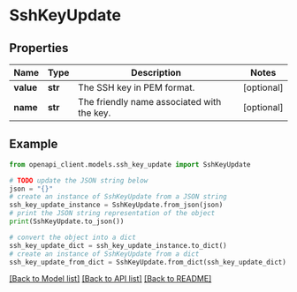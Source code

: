 # SshKeyUpdate


## Properties

Name | Type | Description | Notes
------------ | ------------- | ------------- | -------------
**value** | **str** | The SSH key in PEM format. | [optional] 
**name** | **str** | The friendly name associated with the key. | [optional] 

## Example

```python
from openapi_client.models.ssh_key_update import SshKeyUpdate

# TODO update the JSON string below
json = "{}"
# create an instance of SshKeyUpdate from a JSON string
ssh_key_update_instance = SshKeyUpdate.from_json(json)
# print the JSON string representation of the object
print(SshKeyUpdate.to_json())

# convert the object into a dict
ssh_key_update_dict = ssh_key_update_instance.to_dict()
# create an instance of SshKeyUpdate from a dict
ssh_key_update_from_dict = SshKeyUpdate.from_dict(ssh_key_update_dict)
```
[[Back to Model list]](../README.md#documentation-for-models) [[Back to API list]](../README.md#documentation-for-api-endpoints) [[Back to README]](../README.md)


